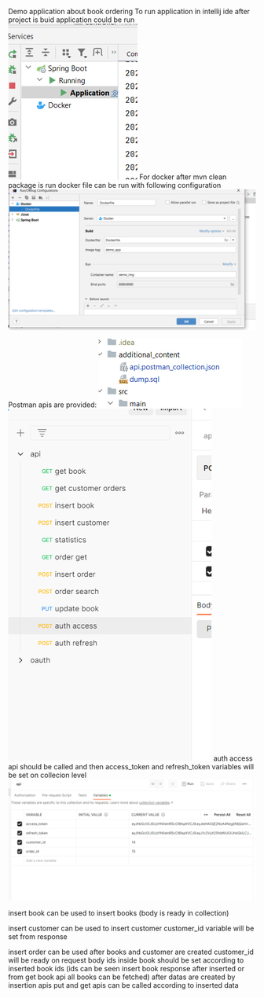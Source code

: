 Demo application about book ordering
To run application in intellij ide after project is buid application could be run
![img_3.png](img_3.png)
For docker after mvn clean package is run docker file can be run with following configuration
![img_4.png](img_4.png)

Postman apis are provided:
![img_1.png](img_1.png)
![img.png](img.png)
auth access api should be called and then access_token and refresh_token variables will be set on collecion level
![img_2.png](img_2.png)

insert book can be used to insert books (body is ready in collection)

insert customer can be used to insert customer customer_id variable will be set from response

insert order can be used after books and customer are created customer_id will be ready on request body ids inside book 
should be set according to inserted book ids (ids can be seen insert book response after inserted or from get book api all books can be fetched)
after datas are created by insertion apis put and get apis can be called according to inserted data
